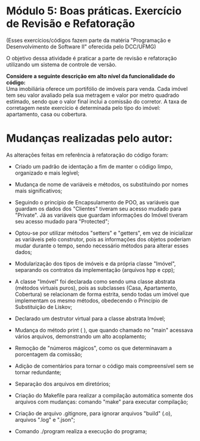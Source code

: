 # Módulo 5: Boas práticas. Exercício de Revisão e Refatoração
(Esses exercícios/códigos fazem parte da matéria "Programação e Desenvolvimento de Software II" oferecida pelo DCC/UFMG)

O objetivo dessa atividade é praticar a parte de revisão e refatoração utilizando um sistema de controle de versão.

**Considere a seguinte descrição em alto nível da funcionalidade do código:**  
Uma imobiliária oferece um portifólio de imóveis para venda. Cada imóvel tem seu valor avaliado pela sua metragem e valor por metro quadrado estimado, sendo que o valor final inclui a comissão do corretor. A taxa de corretagem neste exercício é determinada pelo tipo do imóvel: apartamento, casa ou cobertura. 

# Mudanças realizadas pelo autor:
As alterações feitas em referência à refatoração do código foram:

- Criado um padrão de identação a fim de manter o código limpo, organizado e mais legível;

- Mudança de nome de variáveis e métodos, os substituindo por nomes mais significativos;

- Seguindo o princípio de Encapsulamento de POO, as variáveis que guardam os dados dos "Clientes" tiveram seu acesso mudado para "Private". Já as variáveis que guardam informações do Imóvel tiveram seu acesso mudado para "Protected";

- Optou-se por utilizar métodos "setters" e "getters", em vez de inicializar as variáveis pelo construtor, pois as informações dos objetos poderiam mudar durante o tempo, sendo necessário métodos para alterar esses dados;

- Modularização dos tipos de imóveis e da própria classe "Imóvel", separando os contratos da implementação (arquivos hpp e cpp);

- A classe "Imóvel" foi declarada como sendo uma classe abstrata (métodos virtuais puros), pois as subclasses (Casa, Apartamento, Cobertura) se relacionam de forma estrita, sendo todas um imóvel que implementam os mesmo métodos, obedecendo o Princípio de Substituição de Liskov;

- Declarado um destrutor virtual para a classe abstrata Imóvel;

- Mudança do método print ( ), que quando chamado no "main" acessava vários arquivos, demonstrando um alto acoplamento;

- Remoção de "números mágicos", como os que determinavam a porcentagem da comissão;

- Adição de comentários para tornar o código mais compreensível sem se tornar redundante;

- Separação dos arquivos em diretórios;

- Criação do Makefile para realizar a compilação automática somente dos arquivos com mudanças: comando "make" para executar compilação;

- Criação de arquivo .gitignore, para ignorar arquivos "build" (.o), arquivos ".log" e ".json";

- Comando ./program realiza a execução do programa;

